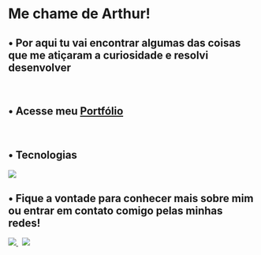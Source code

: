 <h1 align="left"> Me chame de Arthur!</h1>
<h2 align="left"> • Por aqui tu vai encontrar algumas das coisas que me atiçaram a curiosidade e resolvi desenvolver </h2><br>
<h2> • Acesse meu <a href="https://arthurantonello.github.io/)" target="_blank">Portfólio</a></h2><br>
<h2 align="left"> • Tecnologias </h2>
<div style="display: inline_block">
    <img src="https://skillicons.dev/icons?i=js,html,css,py,nodejs,java,github&theme=dark" />
</div>

 <h2 align="left"> • Fique a vontade para conhecer mais sobre mim ou entrar em contato comigo pelas minhas redes! <br></h2>

<div> 
    <a href="https://www.linkedin.com/in/arthur-antonello/" target="_blank">
      <img src="https://skillicons.dev/icons?i=linkedin" />
    </a>
  &nbsp;
  <a href="mailto:%20contatoarthurantonello@gmail.com" target="_blank">
      <img src="https://skillicons.dev/icons?i=gmail" />
    </a>
</div>

